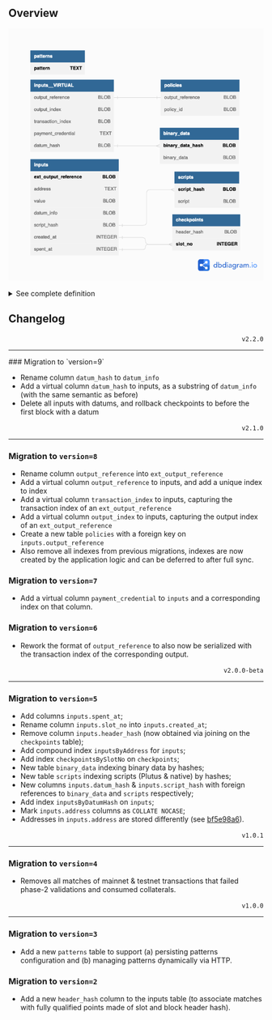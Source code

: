 ## Overview

<p align="center">
  <picture>
    <source media="(prefers-color-scheme: dark)" srcset="./schema-dark.png">
    <img alt="Database schema." src="./schema-light.png">
  </picture>
</p>

<details>
  <summary>See complete definition</summary>

```sql
CREATE TABLE `inputs` (
  `ext_output_reference` BLOB PRIMARY KEY NOT NULL,
  `address` TEXT COLLATE NOCASE NOT NULL,
  `value` BLOB NOT NULL,
  `datum_info` BLOB,
  `script_hash` BLOB,
  `created_at` INTEGER NOT NULL,
  `spent_at` INTEGER,

  `output_reference` BLOB NOT NULL GENERATED ALWAYS AS (substr(`ext_output_reference`, 1, 34)) VIRTUAL,
  `output_index` BLOB NOT NULL GENERATED ALWAYS AS (substr(`ext_output_reference`, -4, 2)) VIRTUAL,
  `transaction_index` BLOB NOT NULL GENERATED ALWAYS AS (substr(`ext_output_reference`, -2)) VIRTUAL,
  `payment_credential` TEXT COLLATE NOCASE NOT NULL GENERATED ALWAYS AS (substr(`address`, -56)) VIRTUAL,
  `datum_hash` BLOB NOT NULL GENERATED ALWAYS AS (substr(`datum_info`, 2)) VIRTUAL
);

CREATE UNIQUE INDEX `inputsByOutputReference` ON `inputs` (`output_reference`);

CREATE INDEX `inputsByAddress` ON `inputs` (`address` COLLATE NOCASE, `spent_at`);
CREATE INDEX `inputsByPaymentCredential` ON `inputs` (`payment_credential` COLLATE NOCASE, `spent_at`);
CREATE INDEX `inputsByCreatedAt` ON `inputs` (`created_at`);

CREATE TABLE `policies` (
  `output_reference` BLOB NOT NULL,
  `policy_id` BLOB NOT NULL,
  PRIMARY KEY (`output_reference`, `policy_id`),
  CONSTRAINT `fk_policies_inputs`
    FOREIGN KEY (`output_reference`)
    REFERENCES inputs(`output_reference`)
    ON DELETE CASCADE
);

CREATE TABLE `checkpoints` (
  `header_hash` BLOB NOT NULL,
  `slot_no` INTEGER PRIMARY KEY NOT NULL
);

CREATE TABLE `binary_data` (
  `binary_data_hash` BLOB PRIMARY KEY NOT NULL,
  `binary_data` BLOB NOT NULL
);

CREATE TABLE `scripts` (
  `script_hash` BLOB PRIMARY KEY NOT NULL,
  `script` BLOB NOT NULL
);

CREATE TABLE `patterns` (
  `pattern` TEXT PRIMARY KEY NOT NULL
);
```
</details>

## Changelog

<p align="right"><code>v2.2.0</code></p>
<hr/>
### Migration to `version=9`

- Rename column `datum_hash` to `datum_info`
- Add a virtual column `datum_hash` to inputs, as a substring of `datum_info` (with the same semantic as before)
- Delete all inputs with datums, and rollback checkpoints to before the first block with a datum

<p align="right"><code>v2.1.0</code></p>
<hr/>

### Migration to `version=8`

- Rename column `output_reference` into `ext_output_reference`
- Add a virtual column `output_reference` to inputs, and add a unique index to index
- Add a virtual column `transaction_index` to inputs, capturing the transaction index of an `ext_output_reference`
- Add a virtual column `output_index` to inputs, capturing the output index of an `ext_output_reference`
- Create a new table `policies` with a foreign key on `inputs.output_reference`
- Also remove all indexes from previous migrations, indexes are now created by the application logic and can be deferred to after full sync.

### Migration to `version=7`

- Add a virtual column `payment_credential` to `inputs` and a corresponding index on that column.

### Migration to `version=6`

- Rework the format of `output_reference` to also now be serialized with the transaction index of the corresponding output.

<p align="right"><code>v2.0.0-beta</code></p>
<hr/>

### Migration to `version=5`

- Add columns `inputs.spent_at`;
- Rename column `inputs.slot_no` into `inputs.created_at`;
- Remove column `inputs.header_hash` (now obtained via joining on the `checkpoints` table);
- Add compound index `inputsByAddress` for `inputs`;
- Add index `checkpointsBySlotNo` on `checkpoints`;
- New table `binary_data` indexing binary data by hashes;
- New table `scripts` indexing scripts (Plutus & native) by hashes;
- New columns `inputs.datum_hash` & `inputs.script_hash` with foreign references to `binary_data` and `scripts` respectively;
- Add index `inputsByDatumHash` on `inputs`;
- Mark `inputs.address` columns as `COLLATE NOCASE`;
- Addresses in `inputs.address` are stored differently (see [bf5e98a6](https://github.com/CardanoSolutions/kupo/commit/bf5e98a6a57eaacf21d3e0ab0fecbac5c5af8028)).


<p align="right"><code>v1.0.1</code></p>
<hr/>

### Migration to `version=4`

- Removes all matches of mainnet & testnet transactions that failed phase-2 validations and consumed collaterals.

<p align="right"><code>v1.0.0</code></p>
<hr/>

### Migration to `version=3`

- Add a new `patterns` table to support (a) persisting patterns configuration and (b) managing patterns dynamically via HTTP.

### Migration to `version=2`

- Add a new `header_hash` column to the inputs table (to associate matches with fully qualified points made of slot and block header hash).
